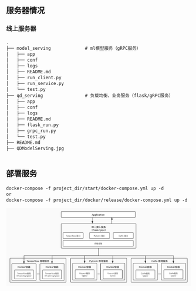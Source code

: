 
## 服务器情况
### 线上服务器
```
.
├── model_serving             # ml模型服务（gRPC服务）
│   ├── app
│   ├── conf
│   ├── logs
│   ├── README.md
│   ├── run_client.py
│   ├── run_service.py
│   └── test.py
├── qd_serving                # 负载均衡、业务服务（flask/gRPC服务）
│   ├── app
│   ├── conf
│   ├── logs
│   ├── README.md
│   ├── flask_run.py
│   ├── grpc_run.py
│   └── test.py
├── README.md
├── QDModelServing.jpg


```

## 部署服务
```shell
docker-compose -f project_dir/start/docker-compose.yml up -d
or
docker-compose -f project_dir/docker/release/docker-compose.yml up -d
```

![QDModelServing](./QDModelServing.jpg)

